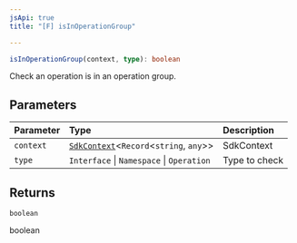 ```yaml
---
jsApi: true
title: "[F] isInOperationGroup"

---
```

```ts
isInOperationGroup(context, type): boolean
```

Check an operation is in an operation group.

## Parameters

| Parameter | Type | Description |
| :------ | :------ | :------ |
| `context` | [`SdkContext`](../interfaces/SdkContext.md)<`Record`<`string`, `any`\>\> | SdkContext |
| `type` | `Interface` \| `Namespace` \| `Operation` | Type to check |

## Returns

`boolean`

boolean
